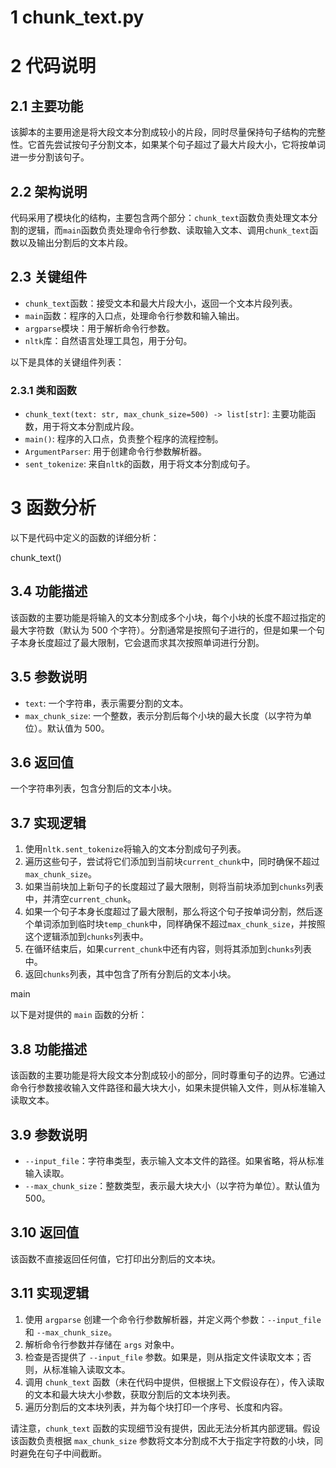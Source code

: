 # 1 chunk_text.py

# 2 代码说明

## 2.1 主要功能

该脚本的主要用途是将大段文本分割成较小的片段，同时尽量保持句子结构的完整性。它首先尝试按句子分割文本，如果某个句子超过了最大片段大小，它将按单词进一步分割该句子。

## 2.2 架构说明

代码采用了模块化的结构，主要包含两个部分：`chunk_text`函数负责处理文本分割的逻辑，而`main`函数负责处理命令行参数、读取输入文本、调用`chunk_text`函数以及输出分割后的文本片段。

## 2.3 关键组件

- `chunk_text`函数：接受文本和最大片段大小，返回一个文本片段列表。
- `main`函数：程序的入口点，处理命令行参数和输入输出。
- `argparse`模块：用于解析命令行参数。
- `nltk`库：自然语言处理工具包，用于分句。

以下是具体的关键组件列表：

### 2.3.1 类和函数

- `chunk_text(text: str, max_chunk_size=500) -> list[str]`: 主要功能函数，用于将文本分割成片段。
- `main()`: 程序的入口点，负责整个程序的流程控制。
- `ArgumentParser`: 用于创建命令行参数解析器。
- `sent_tokenize`: 来自`nltk`的函数，用于将文本分割成句子。

# 3 函数分析

以下是代码中定义的函数的详细分析：

chunk_text()

## 3.4 功能描述

该函数的主要功能是将输入的文本分割成多个小块，每个小块的长度不超过指定的最大字符数（默认为 500 个字符）。分割通常是按照句子进行的，但是如果一个句子本身长度超过了最大限制，它会退而求其次按照单词进行分割。

## 3.5 参数说明

- `text`: 一个字符串，表示需要分割的文本。
- `max_chunk_size`: 一个整数，表示分割后每个小块的最大长度（以字符为单位）。默认值为 500。

## 3.6 返回值

一个字符串列表，包含分割后的文本小块。

## 3.7 实现逻辑

1. 使用`nltk.sent_tokenize`将输入的文本分割成句子列表。
2. 遍历这些句子，尝试将它们添加到当前块`current_chunk`中，同时确保不超过`max_chunk_size`。
3. 如果当前块加上新句子的长度超过了最大限制，则将当前块添加到`chunks`列表中，并清空`current_chunk`。
4. 如果一个句子本身长度超过了最大限制，那么将这个句子按单词分割，然后逐个单词添加到临时块`temp_chunk`中，同样确保不超过`max_chunk_size`，并按照这个逻辑添加到`chunks`列表中。
5. 在循环结束后，如果`current_chunk`中还有内容，则将其添加到`chunks`列表中。
6. 返回`chunks`列表，其中包含了所有分割后的文本小块。

main

以下是对提供的 `main` 函数的分析：

## 3.8 功能描述

该函数的主要功能是将大段文本分割成较小的部分，同时尊重句子的边界。它通过命令行参数接收输入文件路径和最大块大小，如果未提供输入文件，则从标准输入读取文本。

## 3.9 参数说明

- `--input_file`：字符串类型，表示输入文本文件的路径。如果省略，将从标准输入读取。
- `--max_chunk_size`：整数类型，表示最大块大小（以字符为单位）。默认值为 500。

## 3.10 返回值

该函数不直接返回任何值，它打印出分割后的文本块。

## 3.11 实现逻辑

1. 使用 `argparse` 创建一个命令行参数解析器，并定义两个参数：`--input_file` 和 `--max_chunk_size`。
2. 解析命令行参数并存储在 `args` 对象中。
3. 检查是否提供了 `--input_file` 参数。如果是，则从指定文件读取文本；否则，从标准输入读取文本。
4. 调用 `chunk_text` 函数（未在代码中提供，但根据上下文假设存在），传入读取的文本和最大块大小参数，获取分割后的文本块列表。
5. 遍历分割后的文本块列表，并为每个块打印一个序号、长度和内容。

请注意，`chunk_text` 函数的实现细节没有提供，因此无法分析其内部逻辑。假设该函数负责根据 `max_chunk_size` 参数将文本分割成不大于指定字符数的小块，同时避免在句子中间截断。
